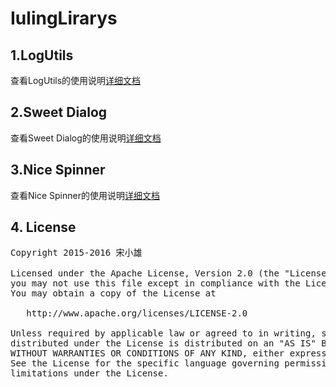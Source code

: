 # IulingLirarys

## 1.LogUtils
查看LogUtils的使用说明<a href='./doc/README-LogUtils.md'>详细文档</a>

## 2.Sweet Dialog
查看Sweet Dialog的使用说明<a href='./doc/README-SweetDialog.md'>详细文档</a>

## 3.Nice Spinner
查看Nice Spinner的使用说明<a href='./doc/README-Nice-Spinner.md'>详细文档</a>


## 4. License
<pre>
Copyright 2015-2016 宋小雄

Licensed under the Apache License, Version 2.0 (the "License");
you may not use this file except in compliance with the License.
You may obtain a copy of the License at

   http://www.apache.org/licenses/LICENSE-2.0

Unless required by applicable law or agreed to in writing, software
distributed under the License is distributed on an "AS IS" BASIS,
WITHOUT WARRANTIES OR CONDITIONS OF ANY KIND, either express or implied.
See the License for the specific language governing permissions and
limitations under the License.
</pre>
